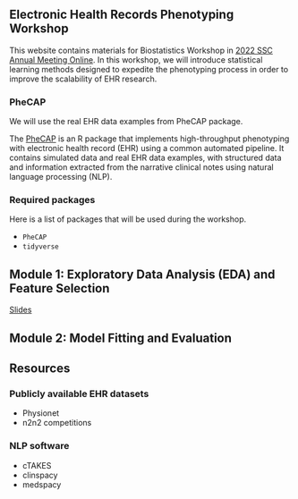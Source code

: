 ## Electronic Health Records Phenotyping Workshop

This website contains materials for Biostatistics Workshop in [2022 SSC Annual Meeting Online](https://ssc.ca/en/meetings/annual/2022-annual-meeting). In this workshop, we will introduce statistical learning methods designed to expedite the phenotyping process in order to improve the scalability of EHR research.  

### PheCAP

We will use the real EHR data examples from PheCAP package. 

The [PheCAP](https://celehs.github.io/PheCAP/) is an R package that implements high-throughput phenotyping with electronic health record (EHR) using a common automated pipeline.  It contains simulated data and real EHR data examples, with structured data and information extracted from the narrative clinical notes using natural language processing (NLP). 

### Required packages

Here is a list of packages that will be used during the workshop. 

- `PheCAP`
- `tidyverse`

## Module 1: Exploratory Data Analysis (EDA) and Feature Selection

<a href="module1/slides/1_EDA/1_EDA.html" title="Module 1">Slides</a>


## Module 2: Model Fitting and Evaluation

## Resources

### Publicly available EHR datasets 

- Physionet
- n2n2 competitions

### NLP software

- cTAKES
- clinspacy
- medspacy







